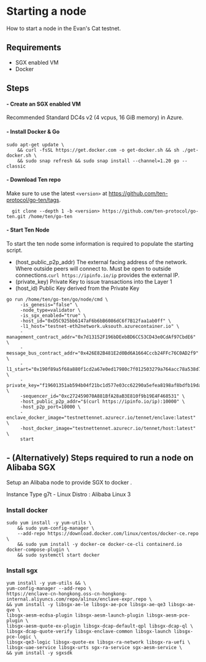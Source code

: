 ---
---
# Starting a node
How to start a node in the Evan's Cat testnet.

## Requirements
- SGX enabled VM
- Docker

## Steps
#### - Create an SGX enabled VM
Recommended Standard DC4s v2 (4 vcpus, 16 GiB memory) in Azure.

#### - Install Docker & Go 

```
sudo apt-get update \
    && curl -fsSL https://get.docker.com -o get-docker.sh && sh ./get-docker.sh \
    && sudo snap refresh && sudo snap install --channel=1.20 go --classic 
```

#### - Download Ten repo


Make sure to use the latest `<version>` at https://github.com/ten-protocol/go-ten/tags.

```
  git clone --depth 1 -b <version> https://github.com/ten-protocol/go-ten.git /home/ten/go-ten
```

#### - Start Ten Node

To start the ten node some information is required to populate the starting script.

- (host_public_p2p_addr) The external facing address of the network. Where outside peers will connect to. Must be open to outside connections.`curl https://ipinfo.io/ip` provides the external IP.
- (private_key) Private Key to issue transactions into the Layer 1
- (host_id) Public Key derived from the Private Key

```
go run /home/ten/go-ten/go/node/cmd \
     -is_genesis="false" \
     -node_type=validator \
     -is_sgx_enabled="true" \
     -host_id="0xD5C925bb6147aF6b6bB6086dC6f7B12faa1ab0ff" \
     -l1_host="testnet-eth2network.uksouth.azurecontainer.io" \
     -management_contract_addr="0x7d13152F196bDEebBD6CC53CD43e0CdAf97CbdE6" \
     -message_bus_contract_addr="0x426E82B481E2d0Bd6A1664Cccb24FFc76C0AD2f9" \
     -l1_start="0x190f89a5f68a880f1cd2a67e0ed17980c7f012503279a764acc78a538d7e188f" \
     -private_key="f19601351ab594b04f21bc1d577e03cc62290a5efea8198af8bdfb19dad035b3" \
     -sequencer_id="0xc272459070A881BfA28aB3E810f9b19E4F468531" \
     -host_public_p2p_addr="$(curl https://ipinfo.io/ip):10000" \
     -host_p2p_port=10000 \
     -enclave_docker_image="testnettennet.azurecr.io/tennet/enclave:latest" \
     -host_docker_image="testnettennet.azurecr.io/tennet/host:latest" \
     start
```

## - (Alternatively) Steps required to run a node on Alibaba SGX
Setup an Alibaba node to provide SGX to docker .

Instance Type g7t - Linux Distro : Alibaba Linux 3

### Install docker
```
sudo yum install -y yum-utils \
    && sudo yum-config-manager \
    --add-repo https://download.docker.com/linux/centos/docker-ce.repo \
    && sudo yum install -y docker-ce docker-ce-cli containerd.io docker-compose-plugin \
    && sudo systemctl start docker
```

### Install sgx
```
yum install -y yum-utils && \
yum-config-manager --add-repo \
https://enclave-cn-hongkong.oss-cn-hongkong-internal.aliyuncs.com/repo/alinux/enclave-expr.repo \
&& yum install -y libsgx-ae-le libsgx-ae-pce libsgx-ae-qe3 libsgx-ae-qve \
libsgx-aesm-ecdsa-plugin libsgx-aesm-launch-plugin libsgx-aesm-pce-plugin \
libsgx-aesm-quote-ex-plugin libsgx-dcap-default-qpl libsgx-dcap-ql \
libsgx-dcap-quote-verify libsgx-enclave-common libsgx-launch libsgx-pce-logic \
libsgx-qe3-logic libsgx-quote-ex libsgx-ra-network libsgx-ra-uefi \
libsgx-uae-service libsgx-urts sgx-ra-service sgx-aesm-service \
&& yum install -y sgxsdk
```